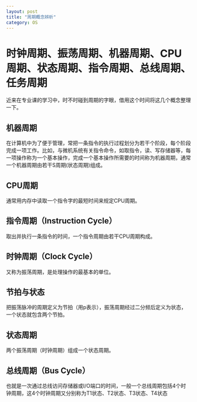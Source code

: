 ```yaml
---
layout: post
title: "周期概念辨析"
category: OS 
---
```


# 时钟周期、振荡周期、机器周期、CPU周期、状态周期、指令周期、总线周期、任务周期

近来在专业课的学习中，时不时碰到周期的字眼，借用这个时间将这几个概念整理一下。

## 机器周期
在计算机中为了便于管理，常把一条指令的执行过程划分为若干个阶段，每个阶段完成一项工作。比如，与微机系统有关指令命令，如取指令，读、写存储器等，每一项操作称为一个基本操作，完成一个基本操作所需要的时间称为机器周期，通常一个机器周期由若干S周期(状态周期)组成。

## CPU周期
通常用内存中读取一个指令字的最短时间来规定CPU周期。

## 指令周期（Instruction Cycle）
取出并执行一条指令的时间，一个指令周期由若干CPU周期构成。

## 时钟周期（Clock Cycle）
又称为振荡周期，是处理操作的最基本的单位。

## 节拍与状态
把振荡脉冲的周期定义为节拍（用p表示），振荡周期经过二分频后定义为状态，一个状态就包含两个节拍。

## 状态周期
两个振荡周期（时钟周期）组成一个状态周期。

## 总线周期（Bus Cycle）
也就是一次通过总线访问存储器或I/O端口的时间，一般一个总线周期包括4个时钟周期，这4个时钟周期又分别称为T1状态、T2状态、T3状态、T4状态
